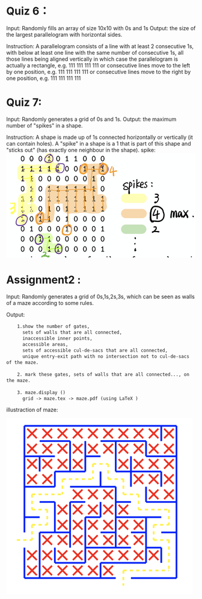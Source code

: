 
# Quiz 6： 

Input:  Randomly fills an array of size 10x10 with 0s and 1s
Output: the size of the largest parallelogram with horizontal sides.

Instruction: A parallelogram consists of a line with at least 2 consecutive 1s, with below at least one line with the same number of consecutive 1s, 
all those lines being aligned vertically in which case the parallelogram
   is actually a rectangle, e.g.
        111
        111
        111
        111
   or consecutive lines move to the left by one position, e.g.
        111
       111
      111
     111
   or consecutive lines move to the right by one position, e.g.
        111
         111
          111
           111


# Quiz 7: 

Input:  Randomly generates a grid of 0s and 1s.
Output: the maximum number of "spikes" in a shape.

Instruction: 
      A shape is made up of 1s connected horizontally or vertically (it can contain holes).
      A "spike" in a shape is a 1 that is part of this shape and "sticks out" (has exactly one neighbour in the shape).
spike:
![spike](https://github.com/W-echo/19T3/blob/master/9021/quiz%207/spike.png)


# Assignment2 : 

Input:  Randomly generates a grid of 0s,1s,2s,3s, which can be seen as walls of a maze according to some rules.

Output: 

        1.show the number of gates, 
          sets of walls that are all connected, 
          inaccessible inner points, 
          accessible areas,
          sets of accessible cul-de-sacs that are all connected,
          unique entry-exit path with no intersection not to cul-de-sacs of the maze.
          
        2. mark these gates, sets of walls that are all connected..., on the maze.
        
        3. maze.display ()
          grid -> maze.tex -> maze.pdf (using LaTeX )
   
illustraction of maze:

![maze](https://github.com/W-echo/19T3/blob/master/9021/assignment2/maze_tex_report%20.png)
